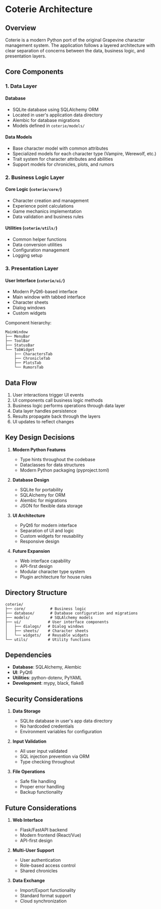 # Coterie Architecture

## Overview

Coterie is a modern Python port of the original Grapevine character management system. The application follows a layered architecture with clear separation of concerns between the data, business logic, and presentation layers.

## Core Components

### 1. Data Layer

#### Database
- SQLite database using SQLAlchemy ORM
- Located in user's application data directory
- Alembic for database migrations
- Models defined in `coterie/models/`

#### Data Models
- Base character model with common attributes
- Specialized models for each character type (Vampire, Werewolf, etc.)
- Trait system for character attributes and abilities
- Support models for chronicles, plots, and rumors

### 2. Business Logic Layer

#### Core Logic (`coterie/core/`)
- Character creation and management
- Experience point calculations
- Game mechanics implementation
- Data validation and business rules

#### Utilities (`coterie/utils/`)
- Common helper functions
- Data conversion utilities
- Configuration management
- Logging setup

### 3. Presentation Layer

#### User Interface (`coterie/ui/`)
- Modern PyQt6-based interface
- Main window with tabbed interface
- Character sheets
- Dialog windows
- Custom widgets

Component hierarchy:
```
MainWindow
├── MenuBar
├── ToolBar
├── StatusBar
└── TabWidget
    ├── CharactersTab
    ├── ChronicleTab
    ├── PlotsTab
    └── RumorsTab
```

## Data Flow

1. User interactions trigger UI events
2. UI components call business logic methods
3. Business logic performs operations through data layer
4. Data layer handles persistence
5. Results propagate back through the layers
6. UI updates to reflect changes

## Key Design Decisions

1. **Modern Python Features**
   - Type hints throughout the codebase
   - Dataclasses for data structures
   - Modern Python packaging (pyproject.toml)

2. **Database Design**
   - SQLite for portability
   - SQLAlchemy for ORM
   - Alembic for migrations
   - JSON for flexible data storage

3. **UI Architecture**
   - PyQt6 for modern interface
   - Separation of UI and logic
   - Custom widgets for reusability
   - Responsive design

4. **Future Expansion**
   - Web interface capability
   - API-first design
   - Modular character type system
   - Plugin architecture for house rules

## Directory Structure

```
coterie/
├── core/           # Business logic
├── database/       # Database configuration and migrations
├── models/         # SQLAlchemy models
├── ui/            # User interface components
│   ├── dialogs/   # Dialog windows
│   ├── sheets/    # Character sheets
│   └── widgets/   # Reusable widgets
└── utils/         # Utility functions
```

## Dependencies

- **Database**: SQLAlchemy, Alembic
- **UI**: PyQt6
- **Utilities**: python-dotenv, PyYAML
- **Development**: mypy, black, flake8

## Security Considerations

1. **Data Storage**
   - SQLite database in user's app data directory
   - No hardcoded credentials
   - Environment variables for configuration

2. **Input Validation**
   - All user input validated
   - SQL injection prevention via ORM
   - Type checking throughout

3. **File Operations**
   - Safe file handling
   - Proper error handling
   - Backup functionality

## Future Considerations

1. **Web Interface**
   - Flask/FastAPI backend
   - Modern frontend (React/Vue)
   - API-first design

2. **Multi-User Support**
   - User authentication
   - Role-based access control
   - Shared chronicles

3. **Data Exchange**
   - Import/Export functionality
   - Standard format support
   - Cloud synchronization 